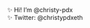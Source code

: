 ✨ Hi! I’m @christy-pdx
<br>✨ Twitter: @christypdxeth

<!---
christy-pdx/christy-pdx is a ✨ special ✨ repository because its `README.md` (this file) appears on your GitHub profile.
You can click the Preview link to take a look at your changes.
--->
